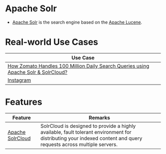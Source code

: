 # Apache Solr
- [Apache Solr](https://solr.apache.org/) is the search engine based on the [Apache Lucene](Readme.md).

# Real-world Use Cases

| Use Case                                                                                                                                        |
|-------------------------------------------------------------------------------------------------------------------------------------------------|
| [How Zomato Handles 100 Million Daily Search Queries using Apache Solr & SolrCloud?](../../../3_HLDDesignProblemsUC/FoodOrderingZomatoSwiggy/Readme.md) |
| [Instagram](../../../3_HLDDesignProblemsUC/SocialNetworkFacebookInstagram/Readme.md)                                                                             |

# Features

| Feature                                                                                   | Remarks                                                                                                                                                           |
|-------------------------------------------------------------------------------------------|-------------------------------------------------------------------------------------------------------------------------------------------------------------------|
| [Apache SolrCloud](https://solr.apache.org/guide/6_6/getting-started-with-solrcloud.html) | SolrCloud is designed to provide a highly available, fault tolerant environment for distributing your indexed content and query requests across multiple servers. |
